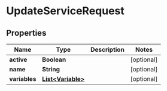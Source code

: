 

# UpdateServiceRequest


## Properties

| Name | Type | Description | Notes |
|------------ | ------------- | ------------- | -------------|
|**active** | **Boolean** |  |  [optional] |
|**name** | **String** |  |  [optional] |
|**variables** | [**List&lt;Variable&gt;**](Variable.md) |  |  [optional] |



